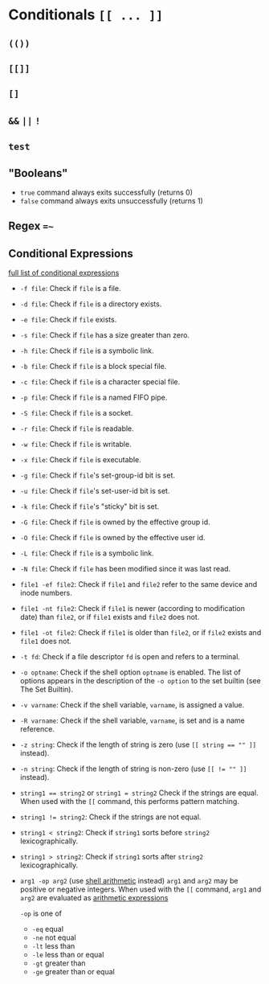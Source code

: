 # Conditionals `[[ ... ]]`

<!-- TODO Conditionals are commands -->
<!-- TODO test and [ are commands, [[ is syntax -->

## `(())`

## `[[]]`

## `[]`

## `&&` `||` `!`

## `test`

## "Booleans"

- `true` command always exits successfully (returns 0)
- `false` command always exits unsuccessfully (returns 1)

## Regex `=~`

## Conditional Expressions

[full list of conditional expressions](https://www.gnu.org/software/bash/manual/bash.html#Bash-Conditional-Expressions)

<!-- TODO trim down -->

- `-f file`: Check if `file` is a file.
- `-d file`: Check if `file` is a directory exists.
- `-e file`: Check if `file` exists.
- `-s file`: Check if `file` has a size greater than zero.

- `-h file`: Check if `file` is a symbolic link.
- `-b file`: Check if `file` is a block special file.
- `-c file`: Check if `file` is a character special file.
- `-p file`: Check if `file` is a named FIFO pipe.
- `-S file`: Check if `file` is a socket.

- `-r file`: Check if `file` is readable.
- `-w file`: Check if `file` is writable.
- `-x file`: Check if `file` is executable.
- `-g file`: Check if `file`'s set-group-id bit is set.
- `-u file`: Check if `file`'s set-user-id bit is set.
- `-k file`: Check if `file`'s "sticky" bit is set.
- `-G file`: Check if `file` is owned by the effective group id.
- `-O file`: Check if `file` is owned by the effective user id.
- `-L file`: Check if `file` is a symbolic link.
- `-N file`: Check if `file` has been modified since it was last read.
- `file1 -ef file2`: Check if `file1` and `file2` refer to the same device and inode numbers.
- `file1 -nt file2`: Check if `file1` is newer (according to modification date) than `file2`, or if `file1` exists and `file2` does not.
- `file1 -ot file2`: Check if `file1` is older than `file2`, or if `file2` exists and `file1` does not.
- `-t fd`: Check if a file descriptor `fd` is open and refers to a terminal.
- `-o optname`: Check if the shell option `optname` is enabled. The list of options appears in the description of the `-o option` to the set builtin (see The Set Builtin).
- `-v varname`: Check if the shell variable, `varname`, is assigned a value.
- `-R varname`: Check if the shell variable, `varname`, is set and is a name reference.
- `-z string`: Check if the length of string is zero (use `[[ string == "" ]]` instead).
- `-n string`: Check if the length of string is non-zero (use `[[ != "" ]]` instead).
- `string1 == string2` or `string1 = string2`
  Check if the strings are equal. When used with the `[[` command, this performs pattern matching.

- `string1 != string2`: Check if the strings are not equal.
- `string1 < string2`: Check if `string1` sorts before `string2` lexicographically.
- `string1 > string2`: Check if `string1` sorts after `string2` lexicographically.
- `arg1 -op arg2` (use [shell arithmetic](arithmetic) instead)
  `arg1` and `arg2` may be positive or negative integers. When used with the `[[` command, `arg1` and `arg2` are evaluated as [arithmetic expressions](arithmetic)

  `-op` is one of

  - `-eq` equal
  - `-ne` not equal
  - `-lt` less than
  - `-le` less than or equal
  - `-gt` greater than
  - `-ge` greater than or equal
